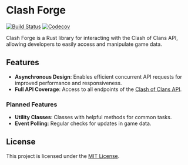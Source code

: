 # Clash Forge
[![Build Status](https://github.com/frungl/clash-forge/workflows/CI/badge.svg)](https://github.com/frungl/clash-forge/actions)
[![Codecov](https://codecov.io/gh/frungl/clash-forge/branch/master/graph/badge.svg)](https://codecov.io/gh/frungl/clash-forge)

Clash Forge is a Rust library for interacting with the Clash of Clans API, allowing developers to easily access and manipulate game data.

## Features

- **Asynchronous Design**: Enables efficient concurrent API requests for improved performance and responsiveness.
- **Full API Coverage**: Access to all endpoints of the [Clash of Clans API](https://developer.clashofclans.com/#/documentation).

### Planned Features
- **Utility Classes**: Classes with helpful methods for common tasks.
- **Event Polling**: Regular checks for updates in game data.


[//]: # (## Installation)
[//]: # ()
[//]: # (Add the following to your `Cargo.toml`:)
[//]: # ()
[//]: # (```toml)
[//]: # ([dependencies])
[//]: # (clash-forge = "0.1.0-alpha")
[//]: # (```)


## License

This project is licensed under the [MIT License](LICENSE).